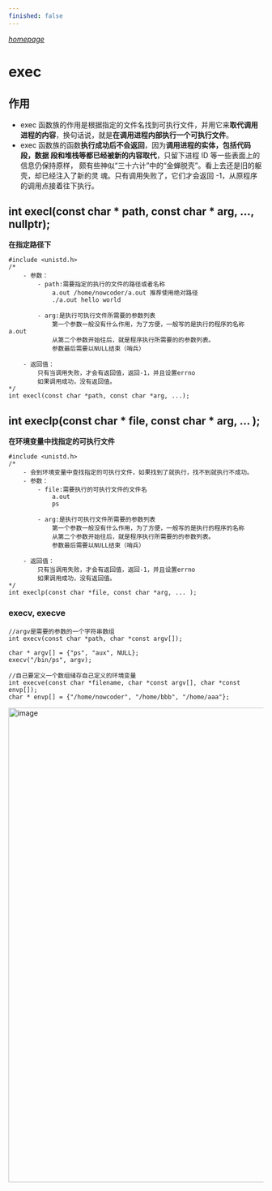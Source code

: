 ```yaml
---
finished: false
---
```


_[homepage](../../index.md)_
# exec
## 作用
- exec 函数族的作用是根据指定的文件名找到可执行文件，并用它来**取代调用进程的内容**，换句话说，就是**在调用进程内部执行一个可执行文件**。
- exec 函数族的函数**执行成功后不会返回**，因为**调用进程的实体，包括代码段，数据 段和堆栈等都已经被新的内容取代**，只留下进程 ID 等一些表面上的信息仍保持原样， 颇有些神似“三十六计”中的“金蝉脱壳”。看上去还是旧的躯壳，却已经注入了新的灵 魂。只有调用失败了，它们才会返回 -1，从原程序的调用点接着往下执行。

## int execl(const char * path, const char * arg, ..., nullptr);
**在指定路径下**
```
#include <unistd.h>
/*  
	- 参数：
		- path:需要指定的执行的文件的路径或者名称
			a.out /home/nowcoder/a.out 推荐使用绝对路径
			./a.out hello world

		- arg:是执行可执行文件所需要的参数列表
			第一个参数一般没有什么作用，为了方便，一般写的是执行的程序的名称 a.out
			从第二个参数开始往后，就是程序执行所需要的的参数列表。
			参数最后需要以NULL结束（哨兵）

	- 返回值：
		只有当调用失败，才会有返回值，返回-1，并且设置errno
		如果调用成功，没有返回值。
*/
int execl(const char *path, const char *arg, ...);
```

## int execlp(const char * file, const char * arg, ... );
**在环境变量中找指定的可执行文件**

```
#include <unistd.h>
/*  
	- 会到环境变量中查找指定的可执行文件，如果找到了就执行，找不到就执行不成功。
	- 参数：
		- file:需要执行的可执行文件的文件名
			a.out
			ps

		- arg:是执行可执行文件所需要的参数列表
			第一个参数一般没有什么作用，为了方便，一般写的是执行的程序的名称
			从第二个参数开始往后，就是程序执行所需要的的参数列表。
			参数最后需要以NULL结束（哨兵）

	- 返回值：
		只有当调用失败，才会有返回值，返回-1，并且设置errno
		如果调用成功，没有返回值。
*/
int execlp(const char *file, const char *arg, ... );
```

### execv, execve
```
//argv是需要的参数的一个字符串数组
int execv(const char *path, char *const argv[]);

char * argv[] = {"ps", "aux", NULL};
execv("/bin/ps", argv);

//自己要定义一个数组储存自己定义的环境变量
int execve(const char *filename, char *const argv[], char *const envp[]);
char * envp[] = {"/home/nowcoder", "/home/bbb", "/home/aaa"};

```

<img width="936" alt="image" src="https://user-images.githubusercontent.com/41602569/156770161-9fe20255-ff88-4609-ae85-1978d75dc8bc.png">
